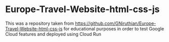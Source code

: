 # Europe-Travel-Website-html-css-js

This was a repository taken from https://github.com/GNiruthian/Europe-Travel-Website-html-css-js for educational purposes in order to test Google Cloud features and deployed using Cloud Run 
